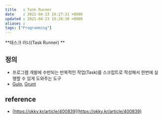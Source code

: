 ```yaml
---
title   : Task Runner
date    : 2021-04-23 19:27:31 +0900
updated : 2021-04-23 19:28:30 +0900
aliases : 
tags: ["Programming"]
---
```

**태스크 러너(Task Runner) ** 

## 정의
- 프로그램 개발에 수반되는 반복적인 작업(Task)를 스크립트로 작성해서 한번에 실행할 수 있게 도와주는 도구 
-  [Gulp](http://gulpjs.com/), [Grunt](https://gruntjs.com/)

## reference
- [https://okky.kr/article/400839](https://okky.kr/article/400839)